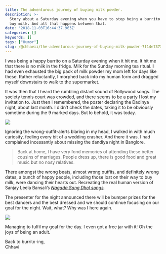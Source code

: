 ```yaml
---
title: The adventurous journey of buying milk powder.
description: >-
  Story about a Saturday evening when you have to stop being a burrito and go
  buy milk. And all that happens between that.
date: '2018-11-03T16:44:37.963Z'
categories: []
keywords: []
tags: ["Humor"]
slug: /@chhavii/the-adventurous-journey-of-buying-milk-powder-7f14e73739c1
---
```


I was being a happy burrito on a Saturday evening when it hit me. It hit me that there is no milk in the fridge. Milk for the Sunday morning tea ritual. I had even exhausted the big pack of milk powder my mom left for days like these. Rather reluctantly, I morphed back into my human form and dragged myself downstairs to walk to the supermarket.

It was then that I heard the rumbling distant sound of Bollywood songs. The society tennis court was crowded, and there seems to be a party I lost my invitation to. Just then I remembered, the poster declaring the Dadinya night, about last month. I didn’t check the dates, taking it to be obviously sometime during the 9 marked days. But lo behold, it was today.

![](https://cdn-images-1.medium.com/max/2560/1*BbdpvoVPyuwHFjW5fkNwLA.jpeg)

Ignoring the wrong-outfit-alerts blaring in my head, I walked in with much curiosity, feeling every bit of a wedding crasher. And there it was. I had complained incessantly about missing the dandiya night in Banglore.

> Back at home, I have very fond memories of attending these better cousins of marriages. People dress up, there is good food and great music but no nosy relatives.

There amongst the wrong beats, almost wrong outfits, and definitely wrong dates, a bunch of happy people, including those lost on their way to buy milk, were dancing their hearts out. Recreating the real human version of Sanjay Leela Bansali’s [_Nagada Sang Dhol songs_](https://www.youtube.com/watch?v=eA_vkHIfbmk)_._

The presenter for the night announced there will be bumper prizes for the best dancers and the best dressed and we should continue focusing on our goal for the night. Wait, what? Why was I here again.

![](https://cdn-images-1.medium.com/max/800/1*-N_Oe5K918Km1iV4ctFwqg.jpeg)

Managing to fulfil my goal for the day. I even got a free jar with it! Oh the joys of being an adult.

Back to burrito-ing,  
Chhavi